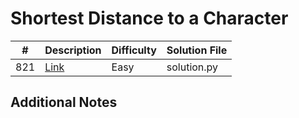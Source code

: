 # Shortest Distance to a Character
|#|Description|Difficulty|Solution File|
|-|-|-|-|
|821|[Link](https://leetcode.com/problems/shortest-distance-to-a-character/)|Easy|solution.py|

## Additional Notes
